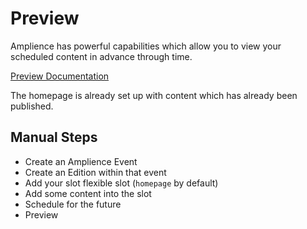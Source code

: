 # Preview

Amplience has powerful capabilities which allow you to view your scheduled content in advance through time.

[Preview Documentation](https://amplience.com/docs/planning/readme.html)

The homepage is already set up with content which has already been published.

## Manual Steps

* Create an Amplience Event
* Create an Edition within that event
* Add your slot flexible slot (`homepage` by default)
* Add some content into the slot
* Schedule for the future
* Preview
